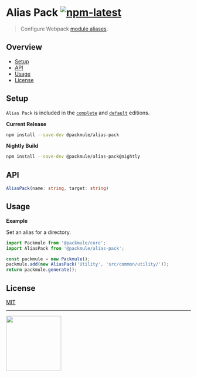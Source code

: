 # Alias Pack [![npm-latest]][npm]

> Configure Webpack [module aliases](https://webpack.js.org/configuration/resolve/#resolve-alias).

## Overview

-   [Setup](#setup)
-   [API](#api)
-   [Usage](#usage)
-   [License](#license)

## Setup

`Alias Pack` is included in the [`complete`][edition-complete] and [`default`][edition-default] editions.

**Current Release**

```bash
npm install --save-dev @packmule/alias-pack
```

**Nightly Build**

```bash
npm install --save-dev @packmule/alias-pack@nightly
```

## API

```typescript
AliasPack(name: string, target: string)
```

## Usage

**Example**

Set an alias for a directory.

```typescript
import Packmule from '@packmule/core';
import AliasPack from '@packmule/alias-pack';

const packmule = new Packmule();
packmule.add(new AliasPack('Utility', 'src/common/utility/'));
return packmule.generate();
```

## License

[MIT](https://choosealicense.com/licenses/mit/)

---

[<img src="https://www.pixelart.at/fileadmin/images/logo-new/logo.svg" width="150">](https://www.pixelart.at/)

[packmule-hints]: https://www.npmjs.com/package/@packmule/core#hints
[packmule-api]: https://www.npmjs.com/package/@packmule/core#api
[npm]: https://www.npmjs.com/package/@packmule/alias-pack
[npm-latest]: https://img.shields.io/npm/v/@packmule/alias-pack/latest?color=%230AC2FF&label=release&style=for-the-badge
[edition-default]: https://www.npmjs.com/package/@packmule/default
[edition-complete]: https://www.npmjs.com/package/@packmule/complete
